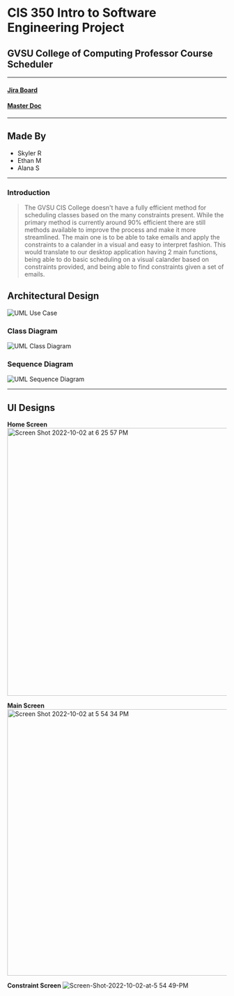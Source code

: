# CIS 350 Intro to Software Engineering Project
## GVSU College of Computing Professor Course Scheduler
___

#### [Jira Board](https://skylerruiter.atlassian.net/jira/software/projects/SEPROJ/boards/4/backlog)
#### [Master Doc](https://docs.google.com/document/d/1HsiiA_qSesVKqVJYQbRfsFRsPfKZgV0dTYukX1p7uEI/edit?usp=sharing)

___

## Made By
* Skyler R
* Ethan M
* Alana S

___

### Introduction
> The GVSU CIS College doesn't have a fully efficient method for scheduling classes based on the many constraints present. While the primary method is currently around 90% efficient there are still methods available to improve the process and make it more streamlined. The main one is to be able to take emails and apply the constraints to a calander in a visual and easy to interpret fashion. This would translate to our desktop application having 2 main functions, being able to do basic scheduling on a visual calander based on constraints provided, and being able to find constraints given a set of emails.


## Architectural Design

![UML Use Case](https://github.com/aSabene/CIS350/blob/6a71580dd3c440f1caeede8ed85cbf82168beace/UML%20use%20case.png)

### Class Diagram

![UML Class Diagram](https://github.com/aSabene/CIS350/blob/6a71580dd3c440f1caeede8ed85cbf82168beace/UML%20class.png)

### Sequence Diagram

![UML Sequence Diagram](https://github.com/aSabene/CIS350/blob/6a71580dd3c440f1caeede8ed85cbf82168beace/UML%20sequence.png)

___

## UI Designs

**Home Screen**
<img width="615" alt="Screen Shot 2022-10-02 at 6 25 57 PM" src="https://user-images.githubusercontent.com/89789705/193479490-1208a3af-f582-437b-b50e-0a9dd18e206b.png">

**Main Screen**
<img width="612" alt="Screen Shot 2022-10-02 at 5 54 34 PM" src="https://user-images.githubusercontent.com/89789705/193479526-2b2e87cf-7d78-4604-8536-ba3b11f9c4a2.png">

**Constraint Screen**
![Screen-Shot-2022-10-02-at-5 54 49-PM](https://user-images.githubusercontent.com/89789705/193479539-5ef80d7d-301f-4990-91f4-4ba7cd871cc9.jpeg)

